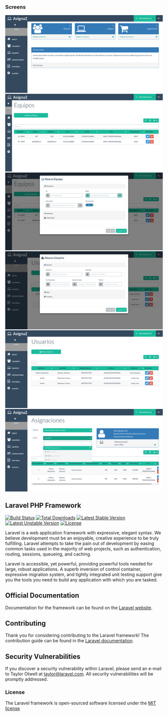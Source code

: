 

### Screens
![alt tag](https://github.com/mariobustosjmz/asigna2/blob/master/screens/1.png)
![alt tag](https://github.com/mariobustosjmz/asigna2/blob/master/screens/2.png)
![alt tag](https://github.com/mariobustosjmz/asigna2/blob/master/screens/3.png)
![alt tag](https://github.com/mariobustosjmz/asigna2/blob/master/screens/4.png)
![alt tag](https://github.com/mariobustosjmz/asigna2/blob/master/screens/5.png)
![alt tag](https://github.com/mariobustosjmz/asigna2/blob/master/screens/6.png)



## Laravel PHP Framework

[![Build Status](https://travis-ci.org/laravel/framework.svg)](https://travis-ci.org/laravel/framework)
[![Total Downloads](https://poser.pugx.org/laravel/framework/d/total.svg)](https://packagist.org/packages/laravel/framework)
[![Latest Stable Version](https://poser.pugx.org/laravel/framework/v/stable.svg)](https://packagist.org/packages/laravel/framework)
[![Latest Unstable Version](https://poser.pugx.org/laravel/framework/v/unstable.svg)](https://packagist.org/packages/laravel/framework)
[![License](https://poser.pugx.org/laravel/framework/license.svg)](https://packagist.org/packages/laravel/framework)

Laravel is a web application framework with expressive, elegant syntax. We believe development must be an enjoyable, creative experience to be truly fulfilling. Laravel attempts to take the pain out of development by easing common tasks used in the majority of web projects, such as authentication, routing, sessions, queueing, and caching.

Laravel is accessible, yet powerful, providing powerful tools needed for large, robust applications. A superb inversion of control container, expressive migration system, and tightly integrated unit testing support give you the tools you need to build any application with which you are tasked.

## Official Documentation

Documentation for the framework can be found on the [Laravel website](http://laravel.com/docs).

## Contributing

Thank you for considering contributing to the Laravel framework! The contribution guide can be found in the [Laravel documentation](http://laravel.com/docs/contributions).

## Security Vulnerabilities

If you discover a security vulnerability within Laravel, please send an e-mail to Taylor Otwell at taylor@laravel.com. All security vulnerabilities will be promptly addressed.

### License

The Laravel framework is open-sourced software licensed under the [MIT license](http://opensource.org/licenses/MIT)
